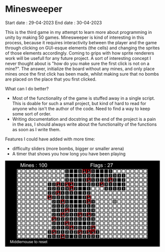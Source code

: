 # Minesweeper

Start date : 29-04-2023
End date : 30-04-2023

This is the third game in my attempt to learn more about programming in unity by making 50 games. 
Minesweeper is kind of interesting in this process, because it requires interactivity between the player and the game
through clicking on GUI-esque elements (the cells) and changing the sprites of those elements accordingly. Coming
to grips with how sprite renderers work will be usefull for any future project.
A sort of interesting concept I never thought about is "how do you make sure the first click is not on a mine?". The answer,
initialize the board without any mines, and only place mines once the first click has been made, whilst making sure that
no bombs are placed on the place that you first clicked.


What can I do better?
- Most of the functionality of the game is stuffed away in a single script. This is doable for such a small project,
but kind of hard to read for anyone who isn't the author of the code. Need to find a way to keep some sort of order.
- Writing documentation and docstring at the end of the project is a pain in the ass, I should always write about the
functionality of the functions as soon as I write them.


Features I could have added with more time:
- difficulty sliders (more bombs, bigger or smaller arena)
- A timer that shows you how long you have been playing

![a screenshot of the minesweeper game](img/minesweeper_screenshot.png)
